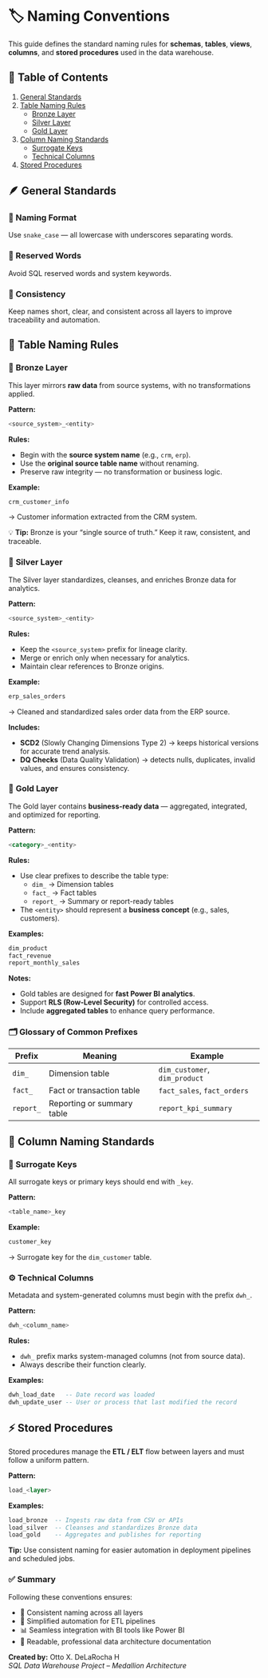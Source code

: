 # 🏷️ Naming Conventions

This guide defines the standard naming rules for **schemas**, **tables**, **views**, **columns**, and **stored procedures** used in the data warehouse.


## 🧭 Table of Contents
1. [General Standards](#-general-standards)  
2. [Table Naming Rules](#-table-naming-rules)  
   - [Bronze Layer](#-bronze-layer)  
   - [Silver Layer](#-silver-layer)  
   - [Gold Layer](#-gold-layer)  
3. [Column Naming Standards](#-column-naming-standards)  
   - [Surrogate Keys](#surrogate-keys)  
   - [Technical Columns](#technical-columns)  
4. [Stored Procedures](#%EF%B8%8F-stored-procedures)  


## 🪶 General Standards

### 🔹 Naming Format  
Use `snake_case` — all lowercase with underscores separating words.  


### 🔹 Reserved Words  
Avoid SQL reserved words and system keywords.  

### 🔹 Consistency  
Keep names short, clear, and consistent across all layers to improve traceability and automation.


## 🧱 Table Naming Rules

### 🥉 **Bronze Layer**  
This layer mirrors **raw data** from source systems, with no transformations applied.

**Pattern:**  
```sql
<source_system>_<entity>
```

**Rules:**  
- Begin with the **source system name** (e.g., `crm`, `erp`).  
- Use the **original source table name** without renaming.  
- Preserve raw integrity — no transformation or business logic.  

**Example:**  
```sql
crm_customer_info
```
→ Customer information extracted from the CRM system.

💡 **Tip:** Bronze is your “single source of truth.” Keep it raw, consistent, and traceable.


### 🥈 **Silver Layer**  
The Silver layer standardizes, cleanses, and enriches Bronze data for analytics.

**Pattern:**  
```sql
<source_system>_<entity>
```

**Rules:**  
- Keep the `<source_system>` prefix for lineage clarity.  
- Merge or enrich only when necessary for analytics.  
- Maintain clear references to Bronze origins.  

**Example:**  
```sql
erp_sales_orders
```
→ Cleaned and standardized sales order data from the ERP source.

**Includes:**  
- **SCD2** (Slowly Changing Dimensions Type 2) → keeps historical versions for accurate trend analysis.  
- **DQ Checks** (Data Quality Validation) → detects nulls, duplicates, invalid values, and ensures consistency.


### 🥇 **Gold Layer**  
The Gold layer contains **business-ready data** — aggregated, integrated, and optimized for reporting.

**Pattern:**  
```sql
<category>_<entity>
```

**Rules:**  
- Use clear prefixes to describe the table type:
  - `dim_` → Dimension tables  
  - `fact_` → Fact tables  
  - `report_` → Summary or report-ready tables  
- The `<entity>` should represent a **business concept** (e.g., sales, customers).  

**Examples:**  
```sql
dim_product
fact_revenue
report_monthly_sales
```

**Notes:**  
- Gold tables are designed for **fast Power BI analytics**.  
- Support **RLS (Row-Level Security)** for controlled access.  
- Include **aggregated tables** to enhance query performance.


### 🗂 **Glossary of Common Prefixes**

| Prefix | Meaning | Example |
|--------|----------|----------|
| `dim_` | Dimension table | `dim_customer`, `dim_product` |
| `fact_` | Fact or transaction table | `fact_sales`, `fact_orders` |
| `report_` | Reporting or summary table | `report_kpi_summary` |


## 🧩 Column Naming Standards

### 🔑 Surrogate Keys
All surrogate keys or primary keys should end with `_key`.

**Pattern:**  
```sql
<table_name>_key
```

**Example:**  
```sql
customer_key
```
→ Surrogate key for the `dim_customer` table.


### ⚙️ Technical Columns
Metadata and system-generated columns must begin with the prefix `dwh_`.

**Pattern:**  
```sql
dwh_<column_name>
```

**Rules:**  
- `dwh_` prefix marks system-managed columns (not from source data).  
- Always describe their function clearly.  

**Examples:**  
```sql
dwh_load_date   -- Date record was loaded
dwh_update_user -- User or process that last modified the record
```


## ⚡️ Stored Procedures
Stored procedures manage the **ETL / ELT** flow between layers and must follow a uniform pattern.

**Pattern:**  
```sql
load_<layer>
```

**Examples:**  
```sql
load_bronze  -- Ingests raw data from CSV or APIs
load_silver  -- Cleanses and standardizes Bronze data
load_gold    -- Aggregates and publishes for reporting
```

**Tip:** Use consistent naming for easier automation in deployment pipelines and scheduled jobs.


### ✅ Summary

Following these conventions ensures:
- 🔄 Consistent naming across all layers  
- 🧩 Simplified automation for ETL pipelines  
- 📊 Seamless integration with BI tools like Power BI  
- 📁 Readable, professional data architecture documentation  


**Created by:** Otto X. DeLaRocha H  
*SQL Data Warehouse Project – Medallion Architecture*
